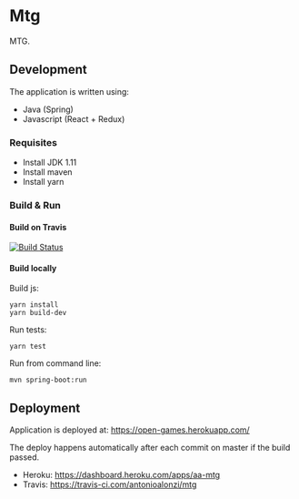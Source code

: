 # Mtg

MTG.



## Development

The application is written using:
 * Java (Spring)
 * Javascript (React + Redux)



### Requisites

 * Install JDK 1.11
 * Install maven
 * Install yarn

### Build & Run

#### Build on Travis

[![Build Status](https://travis-ci.com/antonioalonzi/open-games.svg?branch=master)](https://travis-ci.com/antonioalonzi/open-games)

#### Build locally
    
Build js:

    yarn install
    yarn build-dev

Run tests:
    
    yarn test

Run from command line:

    mvn spring-boot:run


## Deployment

Application is deployed at: https://open-games.herokuapp.com/

The deploy happens automatically after each commit on master if the build passed. 

 * Heroku: https://dashboard.heroku.com/apps/aa-mtg
 * Travis: https://travis-ci.com/antonioalonzi/mtg
